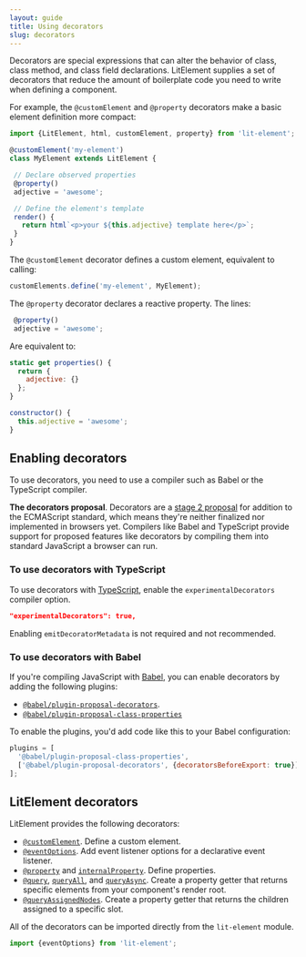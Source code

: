 ```yaml
---
layout: guide
title: Using decorators
slug: decorators
---
```


Decorators are special expressions that can alter the behavior of class, class method, and class field declarations. LitElement supplies a set of decorators that reduce the amount of boilerplate code you need to write when defining a component.

For example, the `@customElement` and `@property` decorators make a basic element definition more compact:

```js
import {LitElement, html, customElement, property} from 'lit-element';

@customElement('my-element')
class MyElement extends LitElement {

 // Declare observed properties
 @property()
 adjective = 'awesome';

 // Define the element's template
 render() {
   return html`<p>your ${this.adjective} template here</p>`;
 }
}
```

The `@customElement` decorator defines a custom element, equivalent to calling:

```js
customElements.define('my-element', MyElement);
```

The `@property` decorator declares a reactive property. The lines:

```js
 @property()
 adjective = 'awesome';
```

Are equivalent to:

```js
static get properties() {
  return {
    adjective: {}
  };
}

constructor() {
  this.adjective = 'awesome';
}
```

## Enabling decorators

To use decorators, you need to use a compiler such as Babel or the TypeScript compiler.

<div class="alert alert-info">

**The decorators proposal**. Decorators are a [stage 2 proposal](https://github.com/tc39/proposal-decorators) for addition to the ECMAScript standard, which means they're neither finalized nor implemented in browsers yet. Compilers like Babel and TypeScript provide support for proposed features like decorators by compiling them into standard JavaScript a browser can run.

</div>

### To use decorators with TypeScript

To use decorators with [TypeScript](https://www.typescriptlang.org/docs/handbook/decorators.html), enable the `experimentalDecorators` compiler option.

```json
"experimentalDecorators": true,
```

Enabling `emitDecoratorMetadata` is not required and not recommended.

### To use decorators with Babel

If you're compiling JavaScript with [Babel](https://babeljs.io/docs/en/), you can enable decorators by adding  the following plugins:

*   [`@babel/plugin-proposal-decorators`](https://babeljs.io/docs/en/babel-plugin-proposal-decorators). 
*   [`@babel/plugin-proposal-class-properties`](https://babeljs.io/docs/en/babel-plugin-proposal-class-properties)

To enable the plugins, you'd add code like this to your Babel configuration:

```js
plugins = [
  '@babel/plugin-proposal-class-properties',
  ['@babel/plugin-proposal-decorators', {decoratorsBeforeExport: true}],
];
```

## LitElement decorators

LitElement provides the following decorators:

*   [`@customElement`](https://lit-element.polymer-project.org/api/modules/_lit_element_.html#customelement). Define a custom element.
*   [`@eventOptions`](https://lit-element.polymer-project.org/api/modules/_lit_element_.html#eventoptions). Add event listener options for a declarative event listener.
*   [`@property`](https://lit-element.polymer-project.org/api/modules/_lit_element_.html#property) and [`internalProperty`](https://lit-element.polymer-project.org/api/modules/_lit_element_.html#internalproperty). Define properties.
*   [`@query`](https://lit-element.polymer-project.org/api/modules/_lit_element_.html#query), [`queryAll`](https://lit-element.polymer-project.org/api/modules/_lit_element_.html#queryAll), and [`queryAsync`](https://lit-element.polymer-project.org/api/modules/_lit_element_.html#queryAsync). Create a property getter that returns specific elements from your component's render root.
*   [`@queryAssignedNodes`](https://lit-element.polymer-project.org/api/modules/_lit_element_.html#queryAssignedNodes). Create a property getter that returns the children assigned to a specific slot. 


All of the decorators can be imported directly from the <code>lit-element</code> module.

```js
import {eventOptions} from 'lit-element';
```
